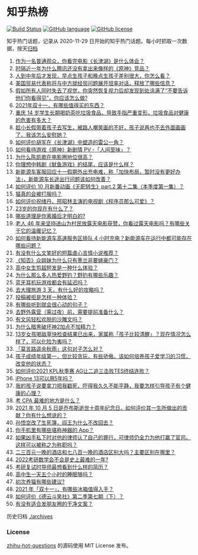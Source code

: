 # 知乎热榜
[![Build Status](https://github.com/ToWeLong/zhihu-hot-questions/workflows/CI/badge.svg)](https://github.com/ToWeLong/zhihu-hot-questions/actions)
[![GitHub language](https://img.shields.io/badge/language-golang-orange.svg)](https://golang.org/)
[![GitHub license](https://img.shields.io/github/license/ToWeLong/zhihu-hot-questions)](https://github.com/ToWeLong/zhihu-hot-questions/blob/main/LICENSE)

知乎热门话题，记录从 2020-11-29 日开始的知乎热门话题。每小时抓取一次数据，按天[归档](./archives)

<!-- BEGIN -->

1. [作为一名普通观众，你看完电影《长津湖》是什么体会？](https://www.zhihu.com/question/490336626)
1. [时隔近一年为什么腾讯还没有拿出来像样的《原神》竞品？](https://www.zhihu.com/question/473981288)
1. [人到中年后才发现，早点生孩子和晚点生孩子差别很大，你怎么看？](https://www.zhihu.com/question/487446731)
1. [美国贸易代表称将与中方就经贸问题展开坦率对话，释放了哪些信息？](https://www.zhihu.com/question/490689044)
1. [假如所有人同时失去了视觉，你突然恢复视力后却发现到处涂满了“不要告诉他们你看得见”，你应该怎么做?](https://www.zhihu.com/question/455155293)
1. [2021年双十一，有哪些值得买的东西？](https://www.zhihu.com/question/486435033)
1. [重庆 14 岁学生长期喝奶茶吃垃圾食品，导致手指严重变形，垃圾食品对健康的危害有多大？](https://www.zhihu.com/question/490690527)
1. [趁小长假带着孩子去写生，被路人嘲笑画的不好，孩子说再也不去外面画画了，我该怎么安慰她？](https://www.zhihu.com/question/489760395)
1. [如何评价胡军在《长津湖》中塑造的雷公一角？](https://www.zhihu.com/question/490123542)
1. [如何看待游戏《原神》新剧情 PV -「人间至味」？](https://www.zhihu.com/question/490296866)
1. [为什么陈凯歌在电影圈地位很高？](https://www.zhihu.com/question/268516908)
1. [你理想中韩剧《鱿鱼游戏》的结尾，应该是什么样？](https://www.zhihu.com/question/489707481)
1. [新能源车客服回应十一假期外出充电难，称「加快布局，暂时没有更好办法」，新能源车长途出行问题该如何改善？](https://www.zhihu.com/question/490670868)
1. [如何评价 10 月新番动画《无职转生》part.2 第十二集（本季度第一集）？](https://www.zhihu.com/question/489937981)
1. [猫真的会被打服吗？](https://www.zhihu.com/question/348013324)
1. [如何评价祝绪丹、邢昭林主演的电视剧《程序员那么可爱》？](https://www.zhihu.com/question/486068728)
1. [23岁的你现在有什么了？](https://www.zhihu.com/question/466947617)
1. [哪些道理是你离婚后才明白的?](https://www.zhihu.com/question/265158687)
1. [老人 46 年来坚持进山为村民放露天电影获赞，你看过露天电影吗？有哪些关于它的温暖记忆？](https://www.zhihu.com/question/488315294)
1. [如何看待新能源车高速服务区排队 4 小时充电？新能源车在运行中都可能存在哪些问题？](https://www.zhihu.com/question/490681787)
1. [有没有什么文笔好的短篇虐心言情小说推荐？](https://www.zhihu.com/question/340995821)
1. [《知否》众姐妹为什么只有墨兰非要嫁豪门？](https://www.zhihu.com/question/487363198)
1. [高中女生剪超短发是一种什么体验？](https://www.zhihu.com/question/385012580)
1. [为什么那么多人热爱野钓？野钓有哪些乐趣？](https://www.zhihu.com/question/490587217)
1. [蓝牙耳机玩游戏都会有延迟吗？](https://www.zhihu.com/question/329029725)
1. [去大理旅游 3 天，有什么好的攻略吗？](https://www.zhihu.com/question/307068550)
1. [投稿被拒是怎样一种体验？](https://www.zhihu.com/question/39890434)
1. [有哪些听到就会很心动的句子？](https://www.zhihu.com/question/484088753)
1. [去野外露营（需过夜）前，需要提前准备什么？](https://www.zhihu.com/question/484883719)
1. [有文风轻松欢脱的沙雕文吗？](https://www.zhihu.com/question/347762439)
1. [为什么暗黑破坏神2加点不加精力？](https://www.zhihu.com/question/489618670)
1. [13岁女孩喝敌草快检查结果已出来，家属称「孩子比较清醒」？现在情况怎么样了，可以化险为夷吗？](https://www.zhihu.com/question/490413635)
1. [「莫言路遥余秋雨」这句对子怎么对？](https://www.zhihu.com/question/359189927)
1. [孩子成绩年级第一，但比较贪玩，有些骄傲。该如何培养孩子爱学习的习惯，改变他的状态？](https://www.zhihu.com/question/479927158)
1. [如何评价2021 KPL秋季赛 AG让二追三击败TES终结连败？](https://www.zhihu.com/question/490640606)
1. [iPhone 13可以用5年吗？](https://www.zhihu.com/question/485003417)
1. [我的孩子说要拿刀把我戳死，吓得我久久不能平静，我要怎样引导孩子有个健康的心理？](https://www.zhihu.com/question/481836166)
1. [考 CPA 最难的地方是什么？](https://www.zhihu.com/question/469366208)
1. [2021 年 10 月 5 日是乔布斯逝世十周年纪念日，如何评价其一生所做出的贡献？你有什么想说的？](https://www.zhihu.com/question/490660045)
1. [孙悟空改了生死簿，阎王为什么不改回去？](https://www.zhihu.com/question/444695125)
1. [你手机里有哪些堪称神器的 App？](https://www.zhihu.com/question/52060765)
1. [如果凶手私下时对他的律师认了自己的罪行，可律师仍全力为他打赢了官司。这样可以被称之为称职吗？](https://www.zhihu.com/question/471281291)
1. [二三百元一晚的酒店和七八百一晚的酒店区别大吗？主要区别在哪里？](https://www.zhihu.com/question/486503426)
1. [2022考研数学会不会是史上最难的一年?](https://www.zhihu.com/question/447021444)
1. [考研复试时导师最想看到什么样的简历？](https://www.zhihu.com/question/483691057)
1. [高中生一天五个小时的睡眠够吗？](https://www.zhihu.com/question/490231503)
1. [初次养猫有哪些建议?](https://www.zhihu.com/question/466558437)
1. [2021 年「双十一」，有哪些冰箱值得入手？](https://www.zhihu.com/question/488738089)
1. [如何评价《德云斗笑社》第二季第七期（下）？](https://www.zhihu.com/question/490446270)
1. [有没有适合发朋友圈的干净文案？](https://www.zhihu.com/question/427302918)

<!-- END -->

历史归档 [./archives](./archives)


### License
[zhihu-hot-questions](https://github.com/towelong/zhihu-hot-questions) 的源码使用 MIT License 发布。